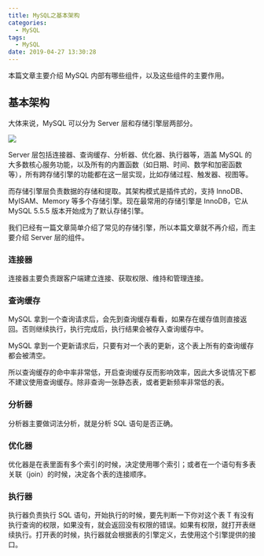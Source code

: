 ```yaml
---
title: MySQL之基本架构
categories:
  - MySQL
tags:
  - MySQL
date: 2019-04-27 13:30:28
---
```


本篇文章主要介绍 MySQL 内部有哪些组件，以及这些组件的主要作用。<!-- more -->

## 基本架构

大体来说，MySQL 可以分为 Server 层和存储引擎层两部分。

![](基本架构.png)

Server 层包括连接器、查询缓存、分析器、优化器、执行器等，涵盖 MySQL 的大多数核心服务功能，以及所有的内置函数（如日期、时间、数学和加密函数等），所有跨存储引擎的功能都在这一层实现，比如存储过程、触发器、视图等。

而存储引擎层负责数据的存储和提取。其架构模式是插件式的，支持 InnoDB、MyISAM、Memory 等多个存储引擎。现在最常用的存储引擎是 InnoDB，它从 MySQL 5.5.5 版本开始成为了默认存储引擎。

我们已经有一篇文章简单介绍了常见的存储引擎，所以本篇文章就不再介绍，而主要介绍 Server 层的组件。


### 连接器

连接器主要负责跟客户端建立连接、获取权限、维持和管理连接。


### 查询缓存

MySQL 拿到一个查询请求后，会先到查询缓存看看，如果存在缓存值则直接返回。否则继续执行，执行完成后，执行结果会被存入查询缓存中。

MySQL 拿到一个更新请求后，只要有对一个表的更新，这个表上所有的查询缓存都会被清空。

所以查询缓存的命中率非常低，开启查询缓存反而影响效率，因此大多说情况下都不建议使用查询缓存。除非查询一张静态表，或者更新频率非常低的表。


### 分析器

分析器主要做词法分析，就是分析 SQL 语句是否正确。


### 优化器

优化器是在表里面有多个索引的时候，决定使用哪个索引；或者在一个语句有多表关联（join）的时候，决定各个表的连接顺序。


### 执行器

执行器负责执行 SQL 语句，开始执行的时候，要先判断一下你对这个表 T 有没有执行查询的权限，如果没有，就会返回没有权限的错误。如果有权限，就打开表继续执行。打开表的时候，执行器就会根据表的引擎定义，去使用这个引擎提供的接口。